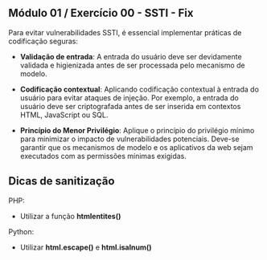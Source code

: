## Módulo 01 / Exercício 00 - SSTI - Fix

Para evitar vulnerabilidades SSTI, é essencial implementar práticas de codificação seguras:

* **Validação de entrada**: A entrada do usuário deve ser devidamente validada e higienizada antes de ser processada pelo mecanismo de modelo.

* **Codificação contextual**: Aplicando codificação contextual à entrada do usuário para evitar ataques de injeção. Por exemplo, a entrada do usuário deve ser criptografada antes de ser inserida em contextos HTML, JavaScript ou SQL.

* **Princípio do Menor Privilégio**: Aplique o princípio do privilégio mínimo para minimizar o impacto de vulnerabilidades potenciais. Deve-se garantir que os mecanismos de modelo e os aplicativos da web sejam executados com as permissões mínimas exigidas.

## Dicas de sanitização

PHP:

* Utilizar a função **htmlentites()**


Python:

* Utilizar **html.escape()** e **html.isalnum()**
